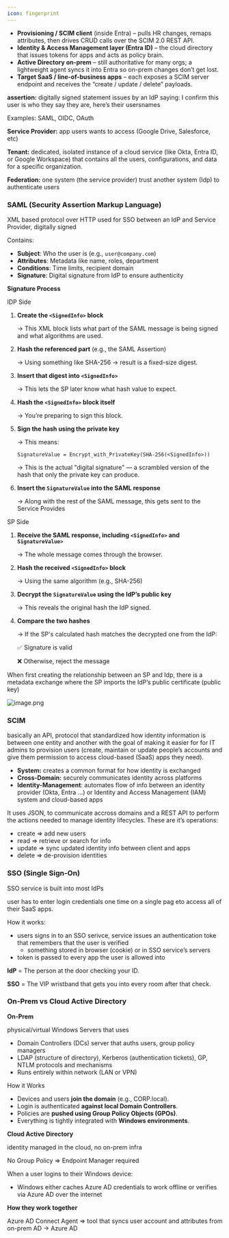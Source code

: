 ```yaml
---
icon: fingerprint
---
```

- **Provisioning / SCIM client** (inside Entra) – pulls HR changes, remaps attributes, then drives CRUD calls over the SCIM 2.0 REST API.
- **Identity & Access Management layer (Entra ID)** – the cloud directory that issues tokens for apps and acts as policy brain.
- **Active Directory on-prem** – still authoritative for many orgs; a lightweight agent syncs it into Entra so on-prem changes don’t get lost.
- **Target SaaS / line-of-business apps** – each exposes a SCIM server endpoint and receives the “create / update / delete” payloads.

**assertion:** digitally signed statement issues by an IdP saying: I confirm this user is who they say they are, here’s their usersnames

Examples: SAML, OIDC, OAuth

**Service Provider:** app users wants to access (Google Drive, Salesforce, etc)

**Tenant:** dedicated, isolated instance of a cloud service (like Okta, Entra ID, or Google Workspace) that contains all the users, configurations, and data for a specific organization.

**Federation:** one system (the service provider) trust another system (Idp) to authenticate users

### SAML (Security Assertion Markup Language)

XML based protocol over HTTP used for SSO between an IdP and Service Provider, digitally signed

Contains:

- **Subject**: Who the user is (e.g., `user@company.com`)
- **Attributes**: Metadata like name, roles, department
- **Conditions**: Time limits, recipient domain
- **Signature**: Digital signature from IdP to ensure authenticity

**Signature Process**

IDP Side

1. **Create the `<SignedInfo>` block**
    
    → This XML block lists what part of the SAML message is being signed and what algorithms are used.
    
2. **Hash the referenced part** (e.g., the SAML Assertion)
    
    → Using something like SHA-256 → result is a fixed-size digest.
    
3. **Insert that digest into `<SignedInfo>`**
    
    → This lets the SP later know what hash value to expect.
    
4. **Hash the `<SignedInfo>` block itself**
    
    → You’re preparing to sign this block.
    
5. **Sign the hash using the private key**
    
    → This means:
    
    `SignatureValue = Encrypt_with_PrivateKey(SHA-256(<SignedInfo>))`
    
    → This is the actual "digital signature" — a scrambled version of the hash that only the private key can produce.
    
6. **Insert the `SignatureValue` into the SAML response**
    
    → Along with the rest of the SAML message, this gets sent to the Service Provides
    

SP Side

1. **Receive the SAML response, including `<SignedInfo>` and `SignatureValue>`**
    
    → The whole message comes through the browser.
    
2. **Hash the received `<SignedInfo>` block**
    
    → Using the same algorithm (e.g., SHA-256)
    
3. **Decrypt the `SignatureValue` using the IdP’s public key**
    
    → This reveals the original hash the IdP signed.
    
4. **Compare the two hashes**
    
    → If the SP's calculated hash matches the decrypted one from the IdP:
    
    ✅ Signature is valid
    
    ❌ Otherwise, reject the message
    

When first creating the relationship between an SP and Idp, there is a metadata exchange where the SP imports the IdP’s public certificate (public key)

![image.png](attachment:848bf7f2-e7e4-4d0e-abd0-da8bb5af8966:image.png)

### SCIM

basically an API, protocol that standardized how identity information is between one entity and another with the goal of making it easier for for IT admins to provision users (create, maintain or update people’s accounts and give them permission to access cloud-based (SaaS) apps they need).

- **System:** creates a common format for how identity is exchanged
- **Cross-Domain:** securely communicates identity across platforms
- **Identity-Management**: automates flow of info between an identity provider (Okta, Entra …) or Identity and Access Management (IAM) system and cloud-based apps

It uses JSON, to communicate accross domains and a REST API to perform the actions needed to manage identity lifecycles. These are it’s operations:

- create ⇒ add new users
- read ⇒ retrieve or search for info
- update ⇒ sync updated identity info between client and apps
- delete ⇒ de-provision identities

### SSO (Single Sign-On)

SSO service is built into most IdPs

user has to enter login credentials one time on a single pag eto access all of their SaaS apps.

How it works:

- users signs in to an SSO serivce, service issues an authentication toke that remembers that the user is verified
    - something stored in browser (cookie) or in SSO service’s servers
- token is passed to every app the user is allowed into

**IdP** = The person at the door checking your ID.

**SSO** = The VIP wristband that gets you into every room after that check.

### On-Prem vs Cloud Active Directory

**On-Prem**

physical/virtual Windows Servers that uses

- Domain Controllers (DCs) server that auths users, group policy managers
- LDAP (structure of directory), Kerberos (authentication tickets), GP, NTLM protocols and mechanisms
- Runs entirely within network (LAN or VPN)

How it Works

- Devices and users **join the domain** (e.g., CORP.local).
- Login is authenticated **against local Domain Controllers**.
- Policies are **pushed using Group Policy Objects (GPOs)**.
- Everything is tightly integrated with **Windows environments**.

**Cloud Active Directory**

identity managed in the cloud, no on-prem infra

No Group Policy ⇒ Endpoint Manager required

When a user logins to their Windows device:

- Windows either caches Azure AD credentials to work offline or verifies via Azure AD over the internet

**How they work together**

Azure AD Connect Agent ⇒ tool that syncs user account and attributes from on-prem AD → Azure AD